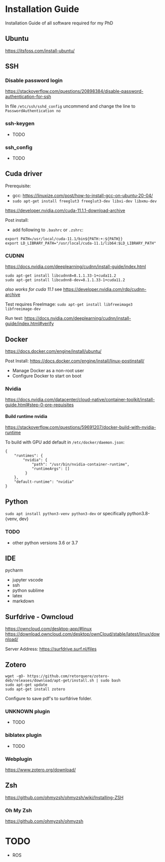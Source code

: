 # Installation Guide
Installation Guide of all software required for my PhD


## Ubuntu
https://itsfoss.com/install-ubuntu/

## SSH

### Disable password login
https://stackoverflow.com/questions/20898384/disable-password-authentication-for-ssh

In file `/etc/ssh/sshd_config` uncommend and change the line to `PasswordAuthentication no`

### ssh-keygen
- TODO
### ssh_config
- TODO

## Cuda driver

Prerequisite:
- gcc: https://linuxize.com/post/how-to-install-gcc-on-ubuntu-20-04/
- `sudo apt-get install freeglut3 freeglut3-dev libxi-dev libxmu-dev`

https://developer.nvidia.com/cuda-11.1.1-download-archive

Post install:
- add following to `.bashrc` or `.zshrc`:
```
export PATH=/usr/local/cuda-11.1/bin${PATH:+:${PATH}}
export LD_LIBRARY_PATH="/usr/local/cuda-11.1/lib64:$LD_LIBRARY_PATH"
```


### CUDNN
https://docs.nvidia.com/deeplearning/cudnn/install-guide/index.html
```
sudo apt-get install libcudnn8=8.1.1.33-1+cuda11.2 
sudo apt-get install libcudnn8-dev=8.1.1.33-1+cuda11.2
```
*also works for cuda 11.1* see https://developer.nvidia.com/rdp/cudnn-archive

Test requires FreeImage: `sudo apt-get install libfreeimage3 libfreeimage-dev`

Run test: https://docs.nvidia.com/deeplearning/cudnn/install-guide/index.html#verify

## Docker
https://docs.docker.com/engine/install/ubuntu/

Post Install: https://docs.docker.com/engine/install/linux-postinstall/
- Manage Docker as a non-root user
- Configure Docker to start on boot


### Nvidia
https://docs.nvidia.com/datacenter/cloud-native/container-toolkit/install-guide.html#step-0-pre-requisites

#### Build runtime nvidia
https://stackoverflow.com/questions/59691207/docker-build-with-nvidia-runtime

To build with GPU add default in `/etc/docker/daemon.json`:
```
{
    "runtimes": {
        "nvidia": {
            "path": "/usr/bin/nvidia-container-runtime",
            "runtimeArgs": []
         } 
    },
    "default-runtime": "nvidia" 
}
```

## Python
`sudo apt install python3-venv python3-dev` 
or specifically python3.8-{venv, dev}

### TODO
- other python versions 3.6 or 3.7

## IDE
pycharm
- jupyter
vscode
- ssh
- python
sublime
- latex
- markdown


## Surfdrive - Owncloud
https://owncloud.com/desktop-app/#linux
https://download.owncloud.com/desktop/ownCloud/stable/latest/linux/download/

Server Address: https://surfdrive.surf.nl/files


## Zotero
```
wget -qO- https://github.com/retorquere/zotero-deb/releases/download/apt-get/install.sh | sudo bash
sudo apt-get update
sudo apt-get install zotero
```

Configure to save pdf's to surfdrive folder.

### UNKNOWN plugin
- TODO

### biblatex plugin
- TODO

### Webplugin
https://www.zotero.org/download/

## Zsh
https://github.com/ohmyzsh/ohmyzsh/wiki/Installing-ZSH

### Oh My Zsh
https://github.com/ohmyzsh/ohmyzsh


# TODO
- ROS
